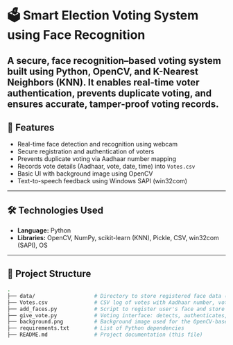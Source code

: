 # 🗳️ Smart Election Voting System using Face Recognition

A secure, face recognition–based voting system built using Python, OpenCV, and K-Nearest Neighbors (KNN). It enables real-time voter authentication, prevents duplicate voting, and ensures accurate, tamper-proof voting records.
---
## 🚀 Features

- Real-time face detection and recognition using webcam
- Secure registration and authentication of voters
- Prevents duplicate voting via Aadhaar number mapping
- Records vote details (Aadhaar, vote, date, time) into `Votes.csv`
- Basic UI with background image using OpenCV
- Text-to-speech feedback using Windows SAPI (win32com)
---
## 🛠️ Technologies Used
- **Language:** Python
- **Libraries:** OpenCV, NumPy, scikit-learn (KNN), Pickle, CSV, win32com (SAPI), OS
---
## 📁 Project Structure
```bash
.
├── data/                   # Directory to store registered face data (created at runtime)
├── Votes.csv               # CSV log of votes with Aadhaar number, vote, date, and time
├── add_faces.py            # Script to register user's face and store face data
├── give_vote.py            # Voting interface: detects, authenticates, and logs the vote
├── background.png          # Background image used for the OpenCV-based UI
├── requirements.txt        # List of Python dependencies
├── README.md               # Project documentation (this file)
